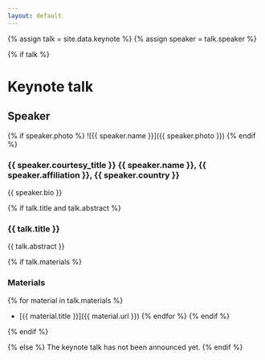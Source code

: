 ```yaml
---
layout: default
---
```


{% assign talk = site.data.keynote %}
{% assign speaker = talk.speaker %}

{% if talk %}
# Keynote talk

## Speaker

{% if speaker.photo %}
![{{ speaker.name }}]({{ speaker.photo }})
{% endif %}

### {{ speaker.courtesy_title }} {{ speaker.name }}, {{ speaker.affiliation }}, {{ speaker.country }}

{{ speaker.bio }}

{% if talk.title and talk.abstract %}
### {{ talk.title }}

{{ talk.abstract }}

{% if talk.materials %}
### Materials

{% for material in talk.materials %}
* [{{ material.title }}]({{ material.url }})
{% endfor %}
{% endif %}

{% endif %}

{% else %}
The keynote talk has not been announced yet.
{% endif %}

